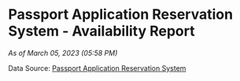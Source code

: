 # Passport Application Reservation System - Availability Report

*As of March 05, 2023 (05:58 PM)*

Data Source: [Passport Application Reservation System](https://eservices.immigration.gov.lk:8443/appointment/pages/reservationApplication.xhtml)